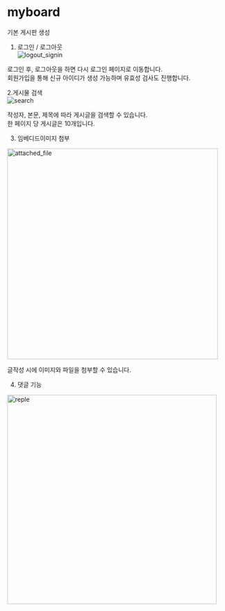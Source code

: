 # myboard
기본 게시판 생성  

1. 로그인 / 로그아웃  
![logout_signin](https://user-images.githubusercontent.com/51586135/149766885-15fe0975-0066-4fc6-8cd4-80c9cac7afb4.gif)  

로그인 후, 로그아웃을 하면 다시 로그인 페이지로 이동합니다.  
회원가입을 통해 신규 아이디가 생성 가능하며 유효성 검사도 진행합니다.  


2.게시물 검색  
![search](https://user-images.githubusercontent.com/51586135/149766872-146a35dc-d26f-4581-93f9-e7c320c11a03.gif)  

작성자, 본문, 제목에 따라 게시글을 검색할 수 있습니다.  
한 페이지 당 게시글은 10개입니다.  

3. 임베디드이미지 첨부
<img width="485" alt="attached_file" src="https://user-images.githubusercontent.com/51586135/149767601-3d490ee7-f6c9-4f6b-9ab8-a5ac34a87e55.png">  

글작성 시에 이미지와 파일을 첨부할 수 있습니다.  

4. 댓글 기능
<img width="482" alt="reple" src="https://user-images.githubusercontent.com/51586135/149767606-6e06ca6a-ea7e-4543-86cc-4248f72fbc1d.png">

